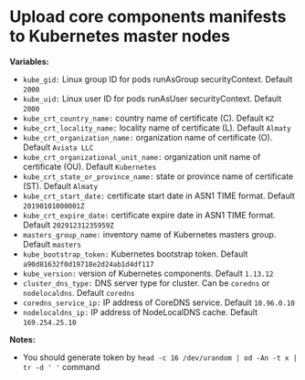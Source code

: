 # Upload core components manifests to Kubernetes master nodes


**Variables:**

  - `kube_gid:` Linux group ID for pods runAsGroup securityContext. Default `2000`
  - `kube_uid:` Linux user ID for pods runAsUser securityContext. Default `2000`
  - `kube_crt_country_name:` country name of certificate (C). Default `KZ`
  - `kube_crt_locality_name:` locality name of certificate (L). Default `Almaty`
  - `kube_crt_organization_name:` organization name of certificate (O). Default `Aviata LLC`
  - `kube_crt_organizational_unit_name:` organization unit name of certificate (OU). Default `Kubernetes`
  - `kube_crt_state_or_province_name:` state or province name of certificate (ST). Default `Almaty`
  - `kube_crt_start_date:` certificate start date in ASN1 TIME format. Default `20190101000001Z`
  - `kube_crt_expire_date:` certificate expire date in ASN1 TIME format. Default `20291231235959Z`
  - `masters_group_name:` inventory name of Kubernetes masters group. Default `masters`
  - `kube_bootstrap_token:` Kubernetes bootstrap token. Default `a90d81632f0d19718e2d24ab1d4df117`
  - `kube_version:` version of Kubernetes components. Default `1.13.12`
  - `cluster_dns_type:` DNS server type for cluster. Can be `coredns` or `nodelocaldns`. Default `coredns`
  - `coredns_service_ip:` IP address of CoreDNS service. Default `10.96.0.10`
  - `nodelocaldns_ip:` IP address of NodeLocalDNS cache. Default `169.254.25.10`  

**Notes:**

  - You should generate token by `head -c 16 /dev/urandom | od -An -t x | tr -d ' '` command
